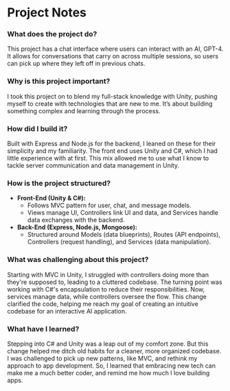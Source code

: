 # Project Notes
### What does the project do?
This project has a chat interface where users can interact with an AI, GPT-4. It allows for conversations that carry on across multiple sessions, so users can pick up where they left off in previous chats.

### Why is this project important?
I took this project on to blend my full-stack knowledge with Unity, pushing myself to create with technologies that are new to me. It’s about building something complex and learning through the process.

### How did I build it?
Built with Express and Node.js for the backend, I leaned on these for their simplicity and my familiarity. The front end uses Unity and C#, which I had little experience with at first. This mix allowed me to use what I know to tackle server communication and data management in Unity.

### How is the project structured?
- **Front-End (Unity & C#):** 
  - Follows MVC pattern for user, chat, and message models. 
  - Views manage UI, Controllers link UI and data, and Services handle data exchanges with the backend.
- **Back-End (Express, Node.js, Mongoose):** 
  - Structured around Models (data blueprints), Routes (API endpoints), Controllers (request handling), and Services (data manipulation).

### What was challenging about this project?
Starting with MVC in Unity, I struggled with controllers doing more than they're supposed to, leading to a cluttered codebase. The turning point was working with C#'s encapsulation to reduce their responsibilities. Now, services manage data, while controllers oversee the flow. This change clarified the code, helping me reach my goal of creating an intuitive codebase for an interactive AI application.

### What have I learned?
Stepping into C# and Unity was a leap out of my comfort zone. But this change helped me ditch old habits for a cleaner, more organized codebase. I was challenged to pick up new patterns, like MVC, and rethink my approach to app development. So, I learned that embracing new tech can make me a much better coder, and remind me how much I love building apps.
